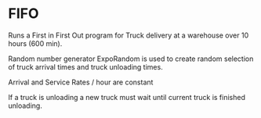 # FIFO

Runs a First in First Out program for Truck delivery at a warehouse over 10 hours (600 min).  

Random number generator ExpoRandom is used to create random selection of truck arrival times and truck unloading times.

Arrival and Service Rates / hour are constant

If a truck is unloading a new truck must wait until current truck is finished unloading.

